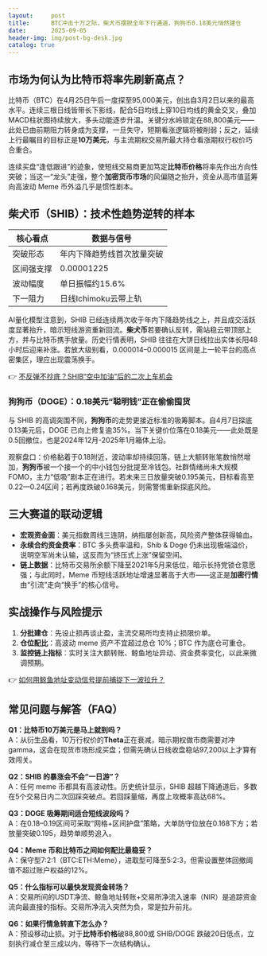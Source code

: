 ```yaml
---
layout:     post
title:      BTC冲击十万之际，柴犬币摆脱全年下行通道，狗狗币0.18美元悄然建仓
date:       2025-09-05
header-img: img/post-bg-desk.jpg
catalog: true
---
```


## 市场为何认为比特币将率先刷新高点？

比特币（BTC）在4月25日午后一度探至95,000美元，创出自3月2日以来的最高水平。连续三根日线皆带长下影线，配合5日均线上穿10日均线的黄金交叉，叠加MACD柱状图持续放大，多头动能逐步升温。关键分水岭锁定在88,800美元——此处已由前期阻力转身成为支撑，一旦失守，短期看涨逻辑将被削弱；反之，延续上行最瞩目的目标正是**10万美元**，与主流期权交易所最大持仓看涨期权行权价巧合重合。

连续买盘“逢低跟进”的迹象，使短线交易商更加笃定**比特币价格**将率先作出方向性突破；当这一“龙头”走强，整个**加密货币市场**的风偏随之抬升，资金从高市值蓝筹向高波动 Meme 币外溢几乎是惯性剧本。

## 柴犬币（SHIB）：技术性趋势逆转的样本

| 核心看点 | 数据与信号 |
|---|---|
| 突破形态 | 年内下降趋势线首次放量突破 |
| 区间强支撑 | 0.00001225 |
| 波动幅度 | 单日振幅约15.6% |
| 下一阻力 | 日线Ichimoku云带上轨 |

AI量化模型注意到，SHIB 已经连续两次收于年内下降趋势线之上，并且成交活跃度显著抬升，暗示短线游资重新回流。**柴犬币**若要确认反转，需站稳云带顶部上方，并与比特币携手放量。历史行情表明，SHIB 往往在大饼日线拉出实体长阳48小时后迎来补涨。若放大级别看，0.000014–0.000015 区间是上一轮平台的高点密集区，理应出现震荡换手。

👉 [不反弹不抄底？SHIB“空中加油”后的二次上车机会](https://okxdog.com/)

### 狗狗币（DOGE）：0.18美元“聪明钱”正在偷偷囤货

与 SHIB 的高调突围不同，**狗狗币**的走势更接近标准的吸筹脚本。自4月7日探底0.13美元后，DOGE 已向上修复逾35%。当下关键价位落在0.18美元——此处既是0.5回撤位，也是2024年12月-2025年1月箱体上沿。

观察盘口：价格黏着于0.18附近，波动率却持续回落，链上大额转账笔数悄然增加，**狗狗币**被一个接一个的中小钱包分批提至冷钱包。社群情绪尚未大规模FOMO，主力“低吸”剧本正在进行。若未来三日放量突破0.195美元，目标看高至0.22—0.24区间；若再度跌破0.168美元，则需警惕重新探底风险。

## 三大赛道的联动逻辑

- **宏观资金面**：美元指数周线三连阴，纳指屡创新高，风险资产整体获得输血。
- **永续合约资金费率**：BTC 多头费率温和，Shib & Doge 仍未出现极端溢价，说明空军尚未认输，这反而为“挤压式上涨”保留空间。
- **链上数据**：比特币交易所余额下降至2021年5月来低位，暗示长持党锁仓意愿强；与此同时，Meme 币短线活跃地址增速显著高于大市——这正是**加密行情**由“引流”走向“换手”的核心信号。

## 实战操作与风险提示

1. **分批建仓**：先设止损再谈止盈，主流交易所均支持止损限价单。  
2. **仓位配比**：高波动 meme 资产不宜超过总仓 10%；BTC 作为底仓可重仓。  
3. **监控链上指标**：实时关注大额转账、鲸鱼地址异动、资金费率变化，以此来微调预期。

👉 [如何用鲸鱼地址变动信号提前捕捉下一波拉升？](https://okxdog.com/)

## 常见问题与解答（FAQ）

**Q1：比特币10万美元是马上就到吗？**  
A：从衍生品看，10万行权价的**Theta**正在衰减，暗示期权做市商需要对冲gamma，这会在现货市场形成买盘；但需先确认日线收盘稳站97,200以上才算有效闯关。

**Q2：SHIB 的暴涨会不会“一日游”？**  
A：任何 meme 币都具有高波动性。历史统计显示，SHIB 超越下降通道后，多数在5个交易日内二次回踩突破点。若回踩量缩，再度上攻概率高达68%。

**Q3：DOGE 吸筹期间适合短线波段吗？**  
A：在0.18–0.19区间可采取“网格+区间护盘”策略，大单防守位放在0.168下方；若放量突破0.195，趋势单顺势追入。

**Q4：Meme 币和比特币之间如何配比最稳妥？**  
A：保守型7:2:1（BTC:ETH:Meme），进取型可降至5:2:3，但需设置整体回撤阈值不超过账户权益的12%。

**Q5：什么指标可以最快发现资金转场？**  
A：交易所间的USDT净流、鲸鱼地址转账+交易所净流入速率（NIR）是追踪资金流向最直接的指标。交易所净流入突然为负，常是拉升前兆。

**Q6：如果行情急转直下怎么办？**  
A：预设移动止损。对于**比特币价格**破88,800或 SHIB/DOGE 跌破20日低点，立刻执行减仓至三成以内，等待下一次结构确认。